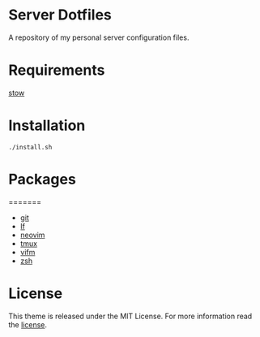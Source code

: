 # Server Dotfiles

A repository of my personal server configuration files.

# Requirements

[stow](http://www.gnu.org/software/stow/)

# Installation

```shell
./install.sh
```
# Packages

=======
* [git](https://git-scm.com/)
* [lf](https://github.com/gokcehan/lf)
* [neovim](https://neovim.io/)
* [tmux](https://tmux.github.io/)
* [vifm](https://vifm.info/)
* [zsh](https://www.zsh.org/)

# License

This theme is released under the MIT License. For more information read the [license][license].

[license]: LICENSE.md
